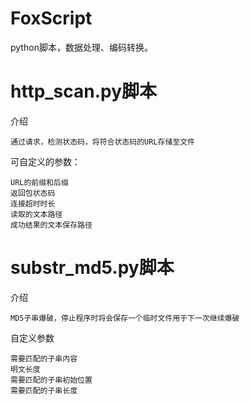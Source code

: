 # FoxScript
python脚本，数据处理、编码转换。

# http_scan.py脚本
介绍
```
通过请求，检测状态码，将符合状态码的URL存储至文件
```
可自定义的参数：
```
URL的前缀和后缀
返回包状态码
连接超时时长
读取的文本路径
成功结果的文本保存路径
```
# substr_md5.py脚本
介绍
```
MD5子串爆破，停止程序时将会保存一个临时文件用于下一次继续爆破
```
自定义参数
```
需要匹配的子串内容
明文长度
需要匹配的子串初始位置
需要匹配的子串长度
```
